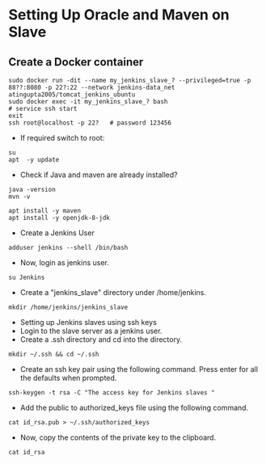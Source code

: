 # Setting Up Oracle and Maven on Slave
## Create a Docker container
```
sudo docker run -dit --name my_jenkins_slave_? --privileged=true -p 88??:8080 -p 22?:22 --network jenkins-data_net atingupta2005/tomcat_jenkins_ubuntu
sudo docker exec -it my_jenkins_slave_? bash
# service ssh start
exit
ssh root@localhost -p 22?	# password 123456
```

- If required switch to root:
```
su
apt  -y update
```

- Check if Java and maven are already installed?
```
java -version
mvn -v

apt install -y maven
apt install -y openjdk-8-jdk
```

- Create a Jenkins User
```
adduser jenkins --shell /bin/bash
```

- Now, login as jenkins user.
```
su Jenkins
```

- Create a "jenkins_slave" directory under /home/jenkins.
```
mkdir /home/jenkins/jenkins_slave
```

- Setting up Jenkins slaves using ssh keys
- Login to the slave server as a jenkins user.
- Create a .ssh directory and cd into the directory.
```
mkdir ~/.ssh && cd ~/.ssh
```

- Create an ssh key pair using the following command. Press enter for all the defaults when prompted.
```
ssh-keygen -t rsa -C "The access key for Jenkins slaves "
```

- Add the public to authorized_keys file using the following command.
```
cat id_rsa.pub > ~/.ssh/authorized_keys
```

- Now, copy the contents of the private key to the clipboard.
```
cat id_rsa
```
